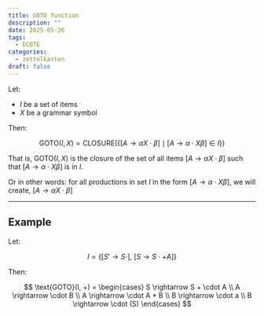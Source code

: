 ```yaml
---
title: GOTO function
description: ""
date: 2025-05-26
tags:
  - ECOTE
categories:
  - zettelkasten
draft: false
---
```


Let:
- $I$ be a set of items
- $X$ be a grammar symbol

Then:

$$
\text{GOTO}(I, X) = \text{CLOSURE}\left(\left\{ [A \rightarrow \alpha X \cdot \beta] \mid [A \rightarrow \alpha \cdot X \beta] \in I \right\} \right)
$$

That is, GOTO$(I, X)$ is the closure of the set of all items $[A \rightarrow \alpha X \cdot \beta]$ such that $[A \rightarrow \alpha \cdot X \beta]$ is in $I$.

Or in other words: for all productions in set $I$ in the form $[A \rightarrow \alpha \cdot X \beta]$, we will create, $[A \rightarrow \alpha X \cdot \beta]$

---

## Example

Let:

$$
I = \{ [S' \rightarrow S \cdot],\ [S \rightarrow S \cdot + A] \}
$$

Then:

$$
\text{GOTO}(I, +) = 
\begin{cases}
S \rightarrow S + \cdot A \\
A \rightarrow \cdot B \\
A \rightarrow \cdot A * B \\
B \rightarrow \cdot a \\
B \rightarrow \cdot (S)
\end{cases}
$$
